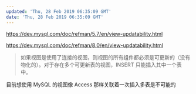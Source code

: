 ```yaml
---
updated: 'Thu, 28 Feb 2019 06:35:09 GMT'
date: 'Thu, 28 Feb 2019 06:35:09 GMT'
---
```


<https://dev.mysql.com/doc/refman/5.7/en/view-updatability.html>

<https://dev.mysql.com/doc/refman/8.0/en/view-updatability.html>

> 如果视图是使用了连接的视图，则视图的所有组件都必须是可更新的（没有物化的）。对于存在多个可更新表的视图，INSERT 只能插入其中一个表中。

目前想使用 MySQL 的视图像 Access 那样关联着一次插入多表是不可能的
